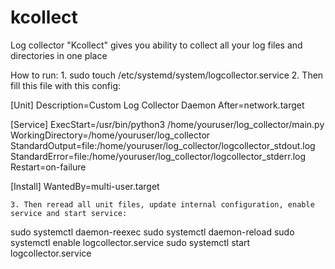 # kcollect
Log collector "Kcollect" gives you ability to collect all your log files and directories in one place

How to run:
    1. sudo touch /etc/systemd/system/logcollector.service
    2. Then fill this file with this config:

[Unit]
Description=Custom Log Collector Daemon
After=network.target

[Service]
ExecStart=/usr/bin/python3 /home/youruser/log_collector/main.py
WorkingDirectory=/home/youruser/log_collector
StandardOutput=file:/home/youruser/log_collector/logcollector_stdout.log
StandardError=file:/home/youruser/log_collector/logcollector_stderr.log
Restart=on-failure

[Install]
WantedBy=multi-user.target

    3. Then reread all unit files, update internal configuration, enable service and start service:
    
sudo systemctl daemon-reexec
sudo systemctl daemon-reload
sudo systemctl enable logcollector.service
sudo systemctl start logcollector.service